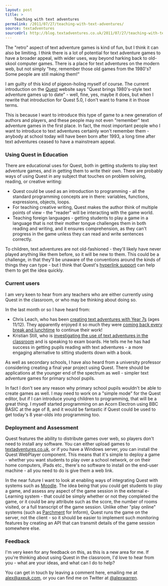 ```yaml
---
layout: post
title: >
    Teaching with text adventures
permalink: /2011/07/27/teaching-with-text-adventures/
source: textadventures
sourceUrl: http://blog.textadventures.co.uk/2011/07/27/teaching-with-text-adventures/
---
```

The "retro" aspect of text adventure games is kind of fun, but I think it can also be limiting. I think there is a lot of potential for text adventure games to have a broader appeal, with wider uses, way beyond harking back to old-skool computer games. There is a place for text adventures on the modern web, but not simply "hey, remember those old games from the 1980's? Some people are still making them!"

I am guilty of this kind of pigeon-holing myself of course. The current introduction on the <a href="http://www.textadventures.co.uk/quest/">Quest</a> website says "Quest brings 1980's-style text adventure games up to date" - well, fine, yes, maybe it does, but when I rewrite that introduction for Quest 5.0, I don't want to frame it in those terms.

This is because I want to introduce this type of game to a new generation of authors and players, and these people may not even "remember" text adventure games in the first place. In fact, the most important people who I want to introduce to text adventures certainly won't remember them - anybody at school today will have been born after 1993, a long time after text adventures ceased to have a mainstream appeal.
<h3>Using Quest in Education</h3>
There are educational uses for Quest, both in getting students to play text adventure games, and in getting them to write their own. There are probably ways of using Quest in any subject that touches on problem solving, reading, or creative writing:
<ul>
	<li>Quest could be used as an introduction to programming - all the standard programming concepts are in there: variables, functions, expressions, objects, loops.</li>
	<li>For teaching creative writing, Quest makes the author think of multiple points of view - the "reader" will be interacting with the game world.</li>
	<li>Teaching foreign languages - getting students to play a game in a language that is not their mother tongue challenges them in both reading and writing, and it ensures comprehension, as they can't progress in the game unless they can read and write sentences correctly.</li>
</ul>
To children, text adventures are not old-fashioned - they'll likely have never played anything like them before, so it will be new to them. This could be a challenge, in that they'll be unaware of the conventions around the kinds of things they can type - but I think that Quest's <a title="Eliminating “Guess the Verb”" href="/2011/07/11/eliminating-guess-the-verb/">hyperlink support</a> can help them to get the idea quickly.
<h3>Current users</h3>
I am very keen to hear from any teachers who are either currently using Quest in the classroom, or who may be thinking about doing so.

In the last month or so I have heard from:
<ul>
	<li>Chris Leach, who has been <a href="http://chrisleach78.wordpress.com/2011/06/07/creating-text-adventures/">creating text adventures with Year 7s</a> (ages 11/12). They apparently enjoyed it so much they were <a href="http://twitter.com/#!/chrisleach78/status/81758927074758656">coming back every break and lunchtime</a> to continue their work!</li>
	<li><span class="Apple-style-span" style="line-height:19px;">Kristian Still, who is <a href="http://www.kristianstill.co.uk/wordpress/2011/07/24/ifquest-5-beta-3/">investigating the use of text adventures in the classroom</a> and is speaking to exam boards. He tells me he has had success in getting pupils reading with text adventures - a more engaging alternative to sitting students down with a book.</span></li>
</ul>
As well as secondary schools, I have also heard from a university professor considering creating a final year project using Quest. There should be applications at the younger end of the spectrum as well - simpler text adventure games for primary school pupils.

In fact I don't see any reason why primary school pupils wouldn't be able to create games as well. I may need to work on a "simple mode" for the Quest editor, but if I can introduce young children to programming, that will be a great thing. I myself started programming on an Acorn Electron using BBC BASIC at the age of 8, and it would be fantastic if Quest could be used to get today's 8 year-olds into programming too.
<h3>Deployment and Assessment</h3>
Quest features the ability to distribute games over web, so players don't need to install any software. You can either upload games to <a href="http://www.textadventures.co.uk/">textadventures.co.uk</a>, or if you have a Windows server, you can install the Quest WebPlayer component. This means that it's simple to deploy a game - whether you want students to play over a school network, or on their home computers, iPads etc., there's no software to install on the end-user machine - all you need to do is give them a web link.

In the near future I want to look at enabling ways of integrating Quest with systems such as <a href="http://moodle.org/">Moodle</a>. The idea being that you could get students to play a game, and assess any aspect of the game session in the external e-Learning system - that could be simply whether or not they completed the game, or it could be any attribute such as the score, the number of rooms visited, or a full transcript of the game session. Unlike other "play online" systems (such as <a href="http://code.google.com/p/parchment/">Parchment</a> for Inform), Quest runs the game on the server, not the client - so it should be easier to implement such monitoring features by creating an API that can transmit details of the game session somewhere else.
<h3>Feedback</h3>
I'm very keen for any feedback on this, as this is a new area for me. If you're thinking about using Quest in the classroom, I'd love to hear from you - what are your ideas, and what can I do to help?

You can get in touch by leaving a comment here, emailing me at <a href="mailto:alex@axeuk.com">alex@axeuk.com</a>, or you can find me on Twitter at <a href="http://twitter.com/alexwarren">@alexwarren</a>.